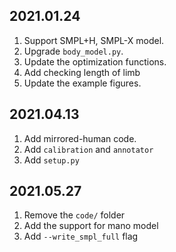 <!--
 * @Date: 2021-01-24 22:30:40
 * @Author: Qing Shuai
 * @LastEditors: Qing Shuai
 * @LastEditTime: 2021-05-27 21:10:07
 * @FilePath: /EasyMocapRelease/doc/log.md
-->
## 2021.01.24
1. Support SMPL+H, SMPL-X model.
2. Upgrade `body_model.py`.
3. Update the optimization functions.
4. Add checking length of limb
5. Update the example figures.

## 2021.04.13
1. Add mirrored-human code.
2. Add `calibration` and `annotator`
3. Add `setup.py`

## 2021.05.27
1. Remove the `code/` folder
2. Add the support for mano model
3. Add `--write_smpl_full` flag